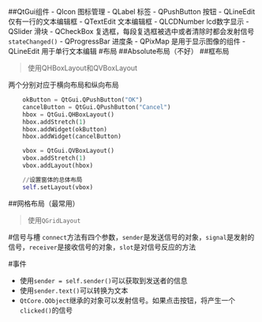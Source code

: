 ##QtGui组件
    - QIcon 图标管理
    - QLabel 标签
    - QPushButton 按钮
    - QLineEdit 仅有一行的文本编辑框
    - QTextEdit 文本编辑框
    - QLCDNumber lcd数字显示
    - QSlider 滑块
    - QCheckBox 复选框，每段复选框被选中或者清除时都会发射信号`stateChanged()`
    - QProgressBar 进度条
    - QPixMap 是用于显示图像的组件
    - QLineEdit 用于单行文本编辑
#布局
##Absolute布局（不好）
##框布局
>使用QHBoxLayout和QVBoxLayout

两个分别对应于横向布局和纵向布局
```python
    okButton = QtGui.QPushButton("OK")
    cancelButton = QtGui.QPushButton("Cancel")
    hbox = QtGui.QHBoxLayout()
    hbox.addStretch(1)
    hbox.addWidget(okButton)
    hbox.addWidget(cancelButton)

    vbox = QtGui.QVBoxLayout()
    vbox.addStretch(1)
    vbox.addLayout(hbox)

    //设置窗体的总体布局
    self.setLayout(vbox)
```
##网格布局（最常用）
>使用`QGridLayout`

#信号与槽
`connect`方法有四个参数，`sender`是发送信号的对象，`signal`是发射的信号，`receiver`是接收信号的对象，`slot`是对信号反应的方法

#事件
- 使用`sender = self.sender()`可以获取到发送者的信息
- 使用`sender.text()`可以转换为文本
- `QtCore.QObject`继承的对象可以发射信号。如果点击按钮，将产生一个`clicked()`的信号


